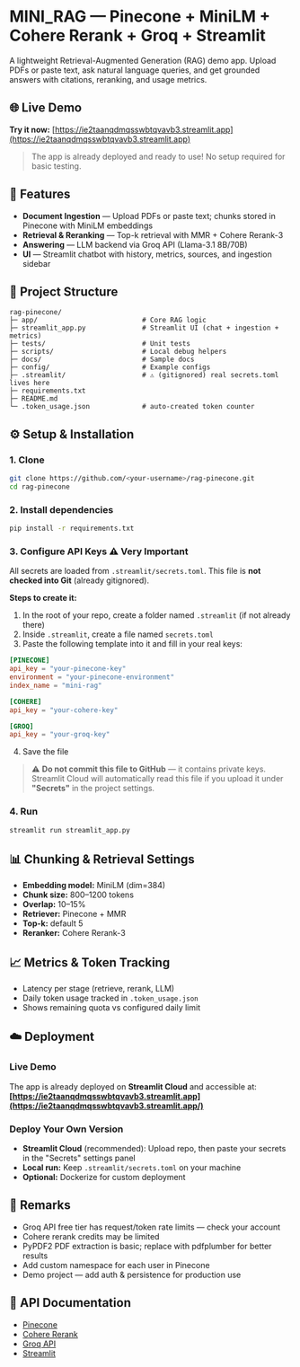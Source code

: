 # MINI_RAG — Pinecone + MiniLM + Cohere Rerank + Groq + Streamlit

A lightweight Retrieval-Augmented Generation (RAG) demo app. Upload PDFs or paste text, ask natural language queries, and get grounded answers with citations, reranking, and usage metrics.

## 🌐 Live Demo

**Try it now:** [https://ie2taanqdmqsswbtqvavb3.streamlit.app](https://ie2taanqdmqsswbtqvavb3.streamlit.app)

> The app is already deployed and ready to use! No setup required for basic testing.

## 🚀 Features

- **Document Ingestion** — Upload PDFs or paste text; chunks stored in Pinecone with MiniLM embeddings
- **Retrieval & Reranking** — Top-k retrieval with MMR + Cohere Rerank-3
- **Answering** — LLM backend via Groq API (Llama-3.1 8B/70B)
- **UI** — Streamlit chatbot with history, metrics, sources, and ingestion sidebar

## 📂 Project Structure

```
rag-pinecone/
├─ app/                          # Core RAG logic
├─ streamlit_app.py              # Streamlit UI (chat + ingestion + metrics)
├─ tests/                        # Unit tests
├─ scripts/                      # Local debug helpers
├─ docs/                         # Sample docs
├─ config/                       # Example configs
├─ .streamlit/                   # ⚠️ (gitignored) real secrets.toml lives here
├─ requirements.txt
├─ README.md
└─ .token_usage.json             # auto-created token counter
```

## ⚙️ Setup & Installation

### 1. Clone

```bash
git clone https://github.com/<your-username>/rag-pinecone.git
cd rag-pinecone
```

### 2. Install dependencies

```bash
pip install -r requirements.txt
```

### 3. Configure API Keys ⚠️ **Very Important**

All secrets are loaded from `.streamlit/secrets.toml`. This file is **not checked into Git** (already gitignored).

**Steps to create it:**

1. In the root of your repo, create a folder named `.streamlit` (if not already there)
2. Inside `.streamlit`, create a file named `secrets.toml`
3. Paste the following template into it and fill in your real keys:

```toml
[PINECONE]
api_key = "your-pinecone-key"
environment = "your-pinecone-environment"
index_name = "mini-rag"

[COHERE]
api_key = "your-cohere-key"

[GROQ]
api_key = "your-groq-key"
```

4. Save the file

> ⚠️ **Do not commit this file to GitHub** — it contains private keys. Streamlit Cloud will automatically read this file if you upload it under **"Secrets"** in the project settings.

### 4. Run

```bash
streamlit run streamlit_app.py
```

## 📊 Chunking & Retrieval Settings

- **Embedding model:** MiniLM (dim=384)
- **Chunk size:** 800–1200 tokens
- **Overlap:** 10–15%
- **Retriever:** Pinecone + MMR
- **Top-k:** default 5
- **Reranker:** Cohere Rerank-3

## 📈 Metrics & Token Tracking

- Latency per stage (retrieve, rerank, LLM)
- Daily token usage tracked in `.token_usage.json`
- Shows remaining quota vs configured daily limit

## ☁️ Deployment

### Live Demo
The app is already deployed on **Streamlit Cloud** and accessible at:
**[https://ie2taanqdmqsswbtqvavb3.streamlit.app](https://ie2taanqdmqsswbtqvavb3.streamlit.app/)**

### Deploy Your Own Version
- **Streamlit Cloud** (recommended): Upload repo, then paste your secrets in the "Secrets" settings panel
- **Local run:** Keep `.streamlit/secrets.toml` on your machine
- **Optional:** Dockerize for custom deployment

## 📝 Remarks

- Groq API free tier has request/token rate limits — check your account
- Cohere rerank credits may be limited
- PyPDF2 PDF extraction is basic; replace with pdfplumber for better results
- Add custom namespace for each user in Pinecone
- Demo project — add auth & persistence for production use

## 🔗 API Documentation

- [Pinecone](https://docs.pinecone.io/)
- [Cohere Rerank](https://docs.cohere.com/reference/rerank)
- [Groq API](https://console.groq.com/docs/quickstart)
- [Streamlit](https://docs.streamlit.io/)


